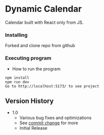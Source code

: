 # Dynamic Calendar

Calendar built with React only from JS.

### Installing

Forked and clone repo from github

### Executing program

- How to run the program

```
npm install
npm run dev
Go to http://localhost:5173/ to see project
```


## Version History

- 1.0
  - Various bug fixes and optimizations
  - See [commit change]() for more
  - Initial Release
